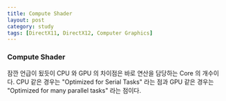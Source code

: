 ```yaml
---
title: Compute Shader
layout: post
category: study
tags: [DirectX11, DirectX12, Computer Graphics]
---
```


### Compute Shader

잠깐 언급이 됬듯이 CPU 와 GPU 의 차이점은 바로 연산을 담당하는 Core 의 개수이다. CPU 같은 경우는 "Optimized for Serial Tasks" 라는 점과 GPU 같은 경우는 "Optimized for many parallel tasks" 라는 점이다.